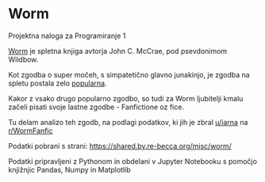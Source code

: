 # Worm
Projektna naloga za Programiranje 1

[Worm](https://parahumans.wordpress.com/) je spletna knjiga avtorja John C. McCrae, pod psevdonimom Wildbow.

Kot zgodba o super močeh, s simpatetično glavno junakinjo, je zgodba na spletu postala zelo [popularna](https://www.reddit.com/r/Parahumans/).

Kakor z vsako drugo popularno zgodbo, so tudi za Worm ljubitelji kmalu začeli pisati svoje lastne zgodbe - Fanfictione oz fice.

Tu delam analizo teh zgodb, na podlagi podatkov, ki jih je zbral [u/iarna](https://www.reddit.com/user/iarna/) na [r/WormFanfic](https://www.reddit.com/r/WormFanfic/)

Podatki pobrani s strani: https://shared.by.re-becca.org/misc/worm/

Podatki pripravljeni z Pythonom in obdelani v Jupyter Notebooku s pomočjo knjižnjic Pandas, Numpy in Matplotlib
